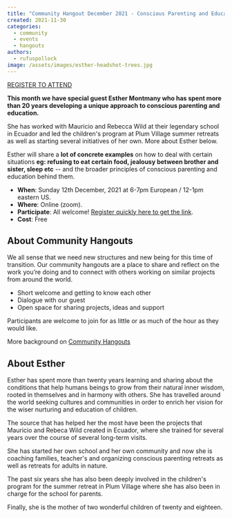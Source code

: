 ```yaml
---
title: "Community Hangout December 2021 - Conscious Parenting and Education"
created: 2021-11-30
categories: 
  - community
  - events
  - hangouts
authors: 
  - rufuspollock
image: /assets/images/esther-headshot-trees.jpg
---
```


[REGISTER TO ATTEND](https://forms.gle/J7tHUsg3c3c3bPJTA)

****This month we have special guest Esther Montmany who has spent more than 20 years developing a unique approach to conscious parenting and education.****

She has worked with Mauricio and Rebecca Wild at their legendary school in Ecuador and led the children's program at Plum Village summer retreats as well as starting several initiatives of her own. More about Esther below.

Esther will share a **lot of concrete examples** on how to deal with certain situations **eg: refusing to eat certain food, jealousy between brother and sister, sleep etc** -- and the broader principles of conscious parenting and education behind them.

- **When**: Sunday 12th December, 2021 at 6-7pm European / 12-1pm eastern US.
- **Where**: Online (zoom).
- **Participate**: All welcome! [Register quickly here to get the link](https://forms.gle/J7tHUsg3c3c3bPJTA).
- **Cost**: Free

## **About Community Hangouts**

We all sense that we need new structures and new being for this time of transition. Our community hangouts are a place to share and reflect on the work you’re doing and to connect with others working on similar projects from around the world.

- Short welcome and getting to know each other
- Dialogue with our guest
- Open space for sharing projects, ideas and support

Participants are welcome to join for as little or as much of the hour as they would like.

More background on [Community Hangouts](https://lifeitself.org/hangouts/)

## **About Esther**

Esther has spent more than twenty years learning and sharing about the conditions that help humans beings to grow from their natural inner wisdom, rooted in themselves and in harmony with others. She has travelled around the world seeking cultures and communities in order to enrich her vision for the wiser nurturing and education of children.

The source that has helped her the most have been the projects that Mauricio and Rebeca Wild created in Ecuador, where she trained for several years over the course of several long-term visits.

She has started her own school and her own community and now she is coaching families, teacher's and organizing conscious parenting retreats as well as retreats for adults in nature.

The past six years she has also been deeply involved in the children's program for the summer retreat in Plum Village where she has also been in charge for the school for parents.

Finally, she is the mother of two wonderful children of twenty and eighteen.
